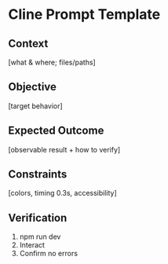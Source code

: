 # Cline Prompt Template
## Context
[what & where; files/paths]

## Objective
[target behavior]

## Expected Outcome
[observable result + how to verify]

## Constraints
[colors, timing 0.3s, accessibility]

## Verification
1) npm run dev
2) Interact
3) Confirm no errors